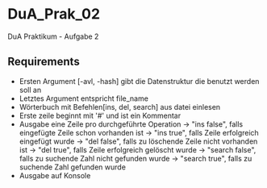 # DuA_Prak_02
DuA Praktikum - Aufgabe 2

## Requirements
 - Ersten Argument [-avl, -hash] gibt die Datenstruktur die benutzt werden soll an
 - Letztes Argument entspricht file_name
 - Wörterbuch mit Befehlen[ins, del, search] aus datei einlesen
 - Erste zeile beginnt mit '#' und ist ein Kommentar
 - Ausgabe eine Zeile pro durchgeführte Operation
    -> "ins false", falls eingefügte Zeile schon vorhanden ist
    -> "ins true", falls Zeile erfolgreich eingefügt wurde
    -> "del false", falls zu löschende Zeile nicht vorhanden ist
    -> "del true", falls Zeile erfolgreich gelöscht wurde
    -> "search false", falls zu suchende Zahl nicht gefunden wurde
    -> "search true", falls zu suchende Zahl gefunden wurde
 - Ausgabe auf Konsole
